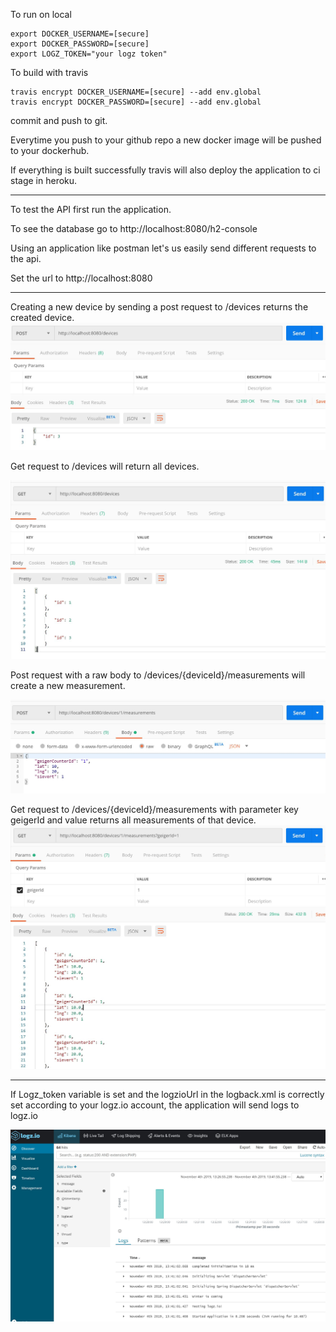 To run on local

~~~~
export DOCKER_USERNAME=[secure]
export DOCKER_PASSWORD=[secure]
export LOGZ_TOKEN="your logz token"
~~~~
To build with travis

~~~~
travis encrypt DOCKER_USERNAME=[secure] --add env.global
travis encrypt DOCKER_PASSWORD=[secure] --add env.global
~~~~
commit and push to git.

Everytime you push to your github repo a new docker image will be pushed to your dockerhub.

If everything is built successfully travis will also deploy the application to ci stage in heroku.

----
To test the API first run the application.

To see the database go to http://localhost:8080/h2-console

Using an application like postman let's us easily send different requests to the api.

Set the url to http://localhost:8080

---
Creating a new device by sending a post request to /devices returns the created device.
![Device creation](pictures/creating.device.JPG?raw=true)

Get request to /devices will return all devices.

![Get all devices](pictures/get.all.devices.JPG?raw=true)

Post request with a raw body to /devices/{deviceId}/measurements will create a new measurement.

![Create measurement](pictures/create.measurement.JPG?raw=true)

Get request to /devices/{deviceId}/measurements with parameter key geigerId and value returns all measurements of that device.
![get measurements by device id](pictures/get.measurement.by.device.id.JPG?raw=true)

----

If Logz_token variable is set and the logzioUrl in the logback.xml is correctly set according to your logz.io account, the application will send logs to logz.io

![Logzio](pictures/logzio.JPG?raw=true)





